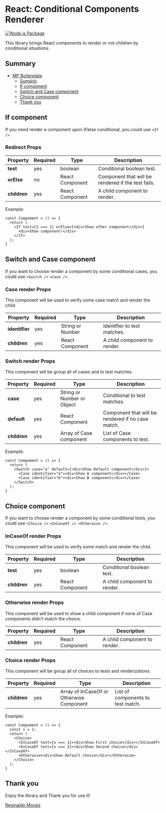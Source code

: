 # React: Conditional Components Renderer

[![Node.js Package](https://github.com/reginaldoMorais/react-conditional-components-renderer/actions/workflows/npm-publish.yml/badge.svg?branch=1.0.3)](https://github.com/reginaldoMorais/react-conditional-components-renderer/actions/workflows/npm-publish.yml)

This library brings React components to render or not children by conditional situations.

## Summary

- [MP Boilerplate](#mp-boilerplate)
  - [Sumário](#sumário)
  - [If component](#if-component)
  - [Switch and Case component](#switch-and-case-component)
  - [Choice component](#choice-component)
  - [Thank you](#thank-you)

## If component

If you need render a component upon if/else conditional, you could use `<If />`.

### Redirect Props

| Property     | Required | Type            | Description                                        |
| ------------ | -------- | --------------- | -------------------------------------------------- |
| **test**     | yes      | boolean         | Conditional boolean test.                          |
| **orElse**   | no       | React Component | Component that will be rendered if the test fails. |
| **children** | yes      | React Component | A child component to render.                       |

Example:

```code
const Compoment = () => {
  return (
    <If test={1 === 1} orElse={<div>Show other component</div>}
      <div>Show component!</div>
    </If>
  );
}
```

## Switch and Case component

If you want to choose render a component by some conditional cases, you could use `<Switch />` `<Case />`.

### Case render Props

This component will be used to verify some case match and render the child.

| Property       | Required | Type             | Description                  |
| -------------- | -------- | ---------------- | ---------------------------- |
| **identifier** | yes      | String or Number | Identifier to test matches.  |
| **children**   | yes      | React Component  | A child component to render. |

### Switch render Props

This component will be group all of cases and to test matches.

| Property     | Required | Type                       | Description                                       |
| ------------ | -------- | -------------------------- | ------------------------------------------------- |
| **case**     | yes      | String or Number or Object | Conditional to test matches.                      |
| **default**  | yes      | React Component            | Component that will be rendered if no case match. |
| **children** | yes      | Array of Case component    | List of Case components to test.                  |

Example:

```code
const Compoment = () => {
  return (
    <Switch case="a" default={<div>Show Default component</div>}>
      <Case identifier="a"><div>Show A component</div></Case>
      <Case identifier="b"><div>Show B component</div></Case>
    </Switch>
  );
}
```

## Choice component

If you want to choose render a component by some conditional tests, you could use `<Choice />` `<InCaseOf /> <Otherwise />`.

### InCaseOf render Props

This component will be used to verify some match and render the child.

| Property     | Required | Type            | Description                  |
| ------------ | -------- | --------------- | ---------------------------- |
| **test**     | yes      | boolean         | Conditional boolean test.    |
| **children** | yes      | React Component | A child component to render. |

### Otherwise render Props

This component will be used to show a child component if none of Case components didn't match the choice.

| Property     | Required | Type            | Description                  |
| ------------ | -------- | --------------- | ---------------------------- |
| **children** | yes      | React Component | A child component to render. |

### Choice render Props

This component will be group all of choices to tests and renderizations.

| Property     | Required | Type                                     | Description                       |
| ------------ | -------- | ---------------------------------------- | --------------------------------- |
| **children** | yes      | Array of InCaseOf or Otherwise Component | List of components to test match. |

Example:

```code
const Compoment = () => {
  const x = 1;
  return (
    <Choice>
      <InCaseOf test={x === 1}><div>Show First choice</div></InCaseOf>
      <InCaseOf test={x === 2}><div>Show Second choice</div></InCaseOf>
      <Otherwise><div>Show default choice</div></Otherwise>
    </Choice>
  );
}
```

## Thank you

Enjoy the library and Thank you for use it!

[Reginaldo Morais](mailto:reginaldo.cmorais@gmail.com)
